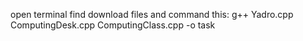 open terminal find download files and command this:
g++ Yadro.cpp ComputingDesk.cpp ComputingClass.cpp -o task
